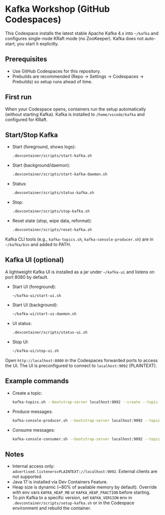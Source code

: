 # Kafka Workshop (GitHub Codespaces)

This Codespace installs the latest stable Apache Kafka 4.x into `~/kafka` and configures single-node KRaft mode (no ZooKeeper). Kafka does not auto-start; you start it explicitly.

## Prerequisites
- Use GitHub Codespaces for this repository.
- Prebuilds are recommended (Repo → Settings → Codespaces → Prebuilds) so setup runs ahead of time.

## First run
When your Codespace opens, containers run the setup automatically (without starting Kafka). Kafka is installed to `/home/vscode/kafka` and configured for KRaft.

## Start/Stop Kafka
- Start (foreground, shows logs):
  ```bash
  .devcontainer/scripts/start-kafka.sh
  ```
- Start (background/daemon):
  ```bash
  .devcontainer/scripts/start-kafka-daemon.sh
  ```
- Status:
  ```bash
  .devcontainer/scripts/status-kafka.sh
  ```
- Stop:
  ```bash
  .devcontainer/scripts/stop-kafka.sh
  ```
- Reset state (stop, wipe data, reformat):
  ```bash
  .devcontainer/scripts/reset-kafka.sh
  ```

Kafka CLI tools (e.g., `kafka-topics.sh`, `kafka-console-producer.sh`) are in `~/kafka/bin` and added to PATH.

## Kafka UI (optional)
A lightweight Kafka UI is installed as a jar under `~/kafka-ui` and listens on port 8080 by default.

- Start UI (foreground):
  ```bash
  ~/kafka-ui/start-ui.sh
  ```
- Start UI (background):
  ```bash
  ~/kafka-ui/start-ui-daemon.sh
  ```
- UI status:
  ```bash
  .devcontainer/scripts/status-ui.sh
  ```
- Stop UI:
  ```bash
  ~/kafka-ui/stop-ui.sh
  ```

Open `http://localhost:8080` in the Codespaces forwarded ports to access the UI. The UI is preconfigured to connect to `localhost:9092` (PLAINTEXT).

## Example commands
- Create a topic:
  ```bash
  kafka-topics.sh --bootstrap-server localhost:9092 --create --topic demo --partitions 1 --replication-factor 1
  ```
- Produce messages:
  ```bash
  kafka-console-producer.sh --bootstrap-server localhost:9092 --topic demo
  ```
- Consume messages:
  ```bash
  kafka-console-consumer.sh --bootstrap-server localhost:9092 --topic demo --from-beginning
  ```

## Notes
- Internal access only: `advertised.listeners=PLAINTEXT://localhost:9092`. External clients are not supported.
- Java 17 is installed via Dev Containers Feature.
- Heap size is dynamic (~80% of available memory by default). Override with env vars `KAFKA_HEAP_MB` or `KAFKA_HEAP_FRACTION` before starting.
- To pin Kafka to a specific version, set `KAFKA_VERSION` env in `.devcontainer/scripts/setup-kafka.sh` or in the Codespace environment and rebuild the container.
